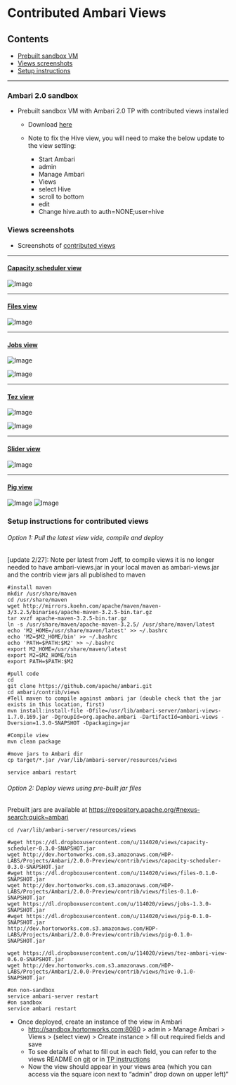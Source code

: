 # Contributed Ambari Views 

## Contents
  - [Prebuilt sandbox VM](https://github.com/abajwa-hw/ambari-workshops/blob/master/contributed-views.md#ambari-20-sandbox)
  - [Views screenshots](https://github.com/abajwa-hw/ambari-workshops/blob/master/contributed-views.md#views-screenshots)
  - [Setup instructions](https://github.com/abajwa-hw/ambari-workshops/blob/master/contributed-views.md#setup-instructions-for-contributed-views)
  
---------------
  
### Ambari 2.0 sandbox

- Prebuilt sandbox VM with Ambari 2.0 TP with contributed views installed

  - Download [here](https://www.dropbox.com/s/filhqw11psth6tq/Hortonworks_2.2_Ambari2.0.ova?dl=0)

  - Note to fix the Hive view, you will need to make the below update to the view setting:
    - Start Ambari
    - admin
    - Manage Ambari
    - Views
    - select Hive
    - scroll to bottom
    - edit
    - Change hive.auth to auth=NONE;user=hive
       

### Views screenshots

- Screenshots of [contributed views](https://github.com/apache/ambari/tree/trunk/contrib/views)


---------------------

#### [Capacity scheduler view](https://github.com/apache/ambari/tree/trunk/contrib/views/capacity-scheduler)

![Image](../master/screenshots/Capacity-scheduler-view.png?raw=true)

---------------------

#### [Files view](https://github.com/apache/ambari/tree/trunk/contrib/views/files)

![Image](../master/screenshots/Files-view.png?raw=true)


---------------------

#### [Jobs view](https://github.com/apache/ambari/tree/trunk/contrib/views/jobs)

![Image](../master/screenshots/Jobs-view.png?raw=true)

![Image](../master/screenshots/Jobs-view2.png?raw=true)

---------------------

#### [Tez view](https://github.com/apache/ambari/tree/trunk/contrib/views/tez)

![Image](../master/screenshots/Tez-view.png?raw=true)

![Image](../master/screenshots/Tez-view2.png?raw=true)

---------------------

#### [Slider view](https://github.com/apache/ambari/tree/trunk/contrib/views/slider)

![Image](../master/screenshots/slider-view.png?raw=true)


---------------------

#### [Pig view](https://github.com/apache/ambari/tree/trunk/contrib/views/pig)

![Image](../master/screenshots/pig-view1.png?raw=true)
![Image](../master/screenshots/pig-view2.png?raw=true)


### Setup instructions for contributed views

###### Option 1: Pull the latest view vide, compile and deploy

[update 2/27]: Note per latest from Jeff, to compile views it is no longer needed to have ambari-views.jar in your local maven as ambari-views.jar and the contrib view jars all published to maven

```
#install maven
mkdir /usr/share/maven
cd /usr/share/maven
wget http://mirrors.koehn.com/apache/maven/maven-3/3.2.5/binaries/apache-maven-3.2.5-bin.tar.gz
tar xvzf apache-maven-3.2.5-bin.tar.gz
ln -s /usr/share/maven/apache-maven-3.2.5/ /usr/share/maven/latest
echo 'M2_HOME=/usr/share/maven/latest' >> ~/.bashrc
echo 'M2=$M2_HOME/bin' >> ~/.bashrc
echo 'PATH=$PATH:$M2' >> ~/.bashrc
export M2_HOME=/usr/share/maven/latest
export M2=$M2_HOME/bin
export PATH=$PATH:$M2

#pull code
cd
git clone https://github.com/apache/ambari.git
cd ambari/contrib/views
#Tell maven to compile against ambari jar (double check that the jar exists in this location, first)
mvn install:install-file -Dfile=/usr/lib/ambari-server/ambari-views-1.7.0.169.jar -DgroupId=org.apache.ambari -DartifactId=ambari-views -Dversion=1.3.0-SNAPSHOT -Dpackaging=jar

#Compile view
mvn clean package

#move jars to Ambari dir
cp target/*.jar /var/lib/ambari-server/resources/views

service ambari restart

```

###### Option 2: Deploy views using pre-built jar files

Prebuilt jars are available at https://repository.apache.org/#nexus-search;quick~ambari
```
cd /var/lib/ambari-server/resources/views

#wget https://dl.dropboxusercontent.com/u/114020/views/capacity-scheduler-0.3.0-SNAPSHOT.jar
wget http://dev.hortonworks.com.s3.amazonaws.com/HDP-LABS/Projects/Ambari/2.0.0-Preview/contrib/views/capacity-scheduler-0.3.0-SNAPSHOT.jar
#wget https://dl.dropboxusercontent.com/u/114020/views/files-0.1.0-SNAPSHOT.jar
wget http://dev.hortonworks.com.s3.amazonaws.com/HDP-LABS/Projects/Ambari/2.0.0-Preview/contrib/views/files-0.1.0-SNAPSHOT.jar
wget https://dl.dropboxusercontent.com/u/114020/views/jobs-1.3.0-SNAPSHOT.jar
#wget https://dl.dropboxusercontent.com/u/114020/views/pig-0.1.0-SNAPSHOT.jar
http://dev.hortonworks.com.s3.amazonaws.com/HDP-LABS/Projects/Ambari/2.0.0-Preview/contrib/views/pig-0.1.0-SNAPSHOT.jar

wget https://dl.dropboxusercontent.com/u/114020/views/tez-ambari-view-0.6.0-SNAPSHOT.jar
wget http://dev.hortonworks.com.s3.amazonaws.com/HDP-LABS/Projects/Ambari/2.0.0-Preview/contrib/views/hive-0.1.0-SNAPSHOT.jar

#on non-sandbox
service ambari-server restart
#on sandbox
service ambari restart
```

- Once deployed, create an instance of the view in Ambari
  - http://sandbox.hortonworks.com:8080 > admin > Manage Ambari > Views > (select view) > Create instance > fill out required fields and save
  - To see details of what to fill out in each field, you can refer to the views README on [git](https://github.com/apache/ambari/tree/trunk/contrib/views) or in [TP instructions](https://docs.google.com/a/hortonworks.com/document/d/1u6QPWLOd9Wsd_hp5iNkg0D2xpmylMia7fXpmE3iGL-0/edit#)
  - Now the view should appear in your views area (which you can access via the square icon next to “admin” drop down on upper left)"